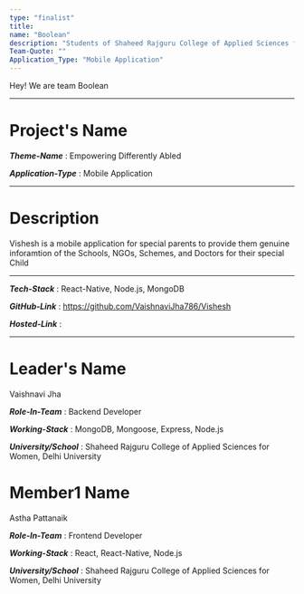 ```yaml
---
type: "finalist"                   
title: 
name: "Boolean"
description: "Students of Shaheed Rajguru College of Applied Sciences for Women, Delhi University"
Team-Quote: ""
Application_Type: "Mobile Application"
---
```


Hey! We are team Boolean

---

# Project's Name

_**Theme-Name**_ :  Empowering Differently Abled

_**Application-Type**_ :  Mobile Application 

---

# Description

Vishesh is a mobile application for special parents to provide them genuine inforamtion of the Schools, NGOs, Schemes, and Doctors for their special Child

---

_**Tech-Stack**_  : React-Native, Node.js, MongoDB  

_**GitHub-Link**_ :  https://github.com/VaishnaviJha786/Vishesh 

_**Hosted-Link**_ :   


---


# Leader's Name  
  Vaishnavi Jha

_**Role-In-Team**_  :  Backend Developer

_**Working-Stack**_ :  MongoDB, Mongoose, Express, Node.js

_**University/School**_ :  Shaheed Rajguru College of Applied Sciences for Women, Delhi University


# Member1 Name
  Astha Pattanaik

_**Role-In-Team**_  :  Frontend Developer

_**Working-Stack**_ :  React, React-Native, Node.js

_**University/School**_ :  Shaheed Rajguru College of Applied Sciences for Women, Delhi University




